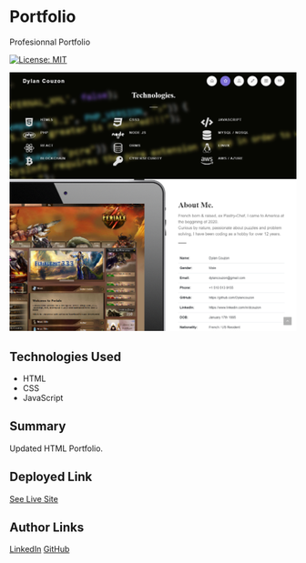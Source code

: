 # Portfolio
Profesionnal Portfolio

[![License: MIT](https://img.shields.io/badge/License-MIT-yellow.svg)](https://opensource.org/licenses/MIT)

![Site](./images/screenshot.png)

## Technologies Used
- HTML
- CSS
- JavaScript


## Summary 
Updated HTML Portfolio.


## Deployed Link

[See Live Site](https://dylancouzon.github.io/Portfolio_new/)


## Author Links
[LinkedIn](https://www.linkedin.com/in/dcouzon/)
[GitHub](https://github.com/Dylancouzon)
